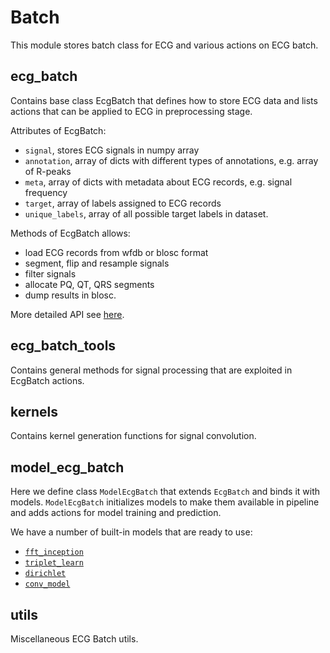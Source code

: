 # Batch

This module stores batch class for ECG and various actions on ECG batch.

## ecg_batch

Contains base class EcgBatch that defines how to store ECG data and lists actions
that can be applied to ECG in preprocessing stage. 

Attributes of EcgBatch:
* ```signal```, stores ECG signals in numpy array
* ```annotation```, array of dicts with different types of annotations, e.g. array of R-peaks
* ```meta```, array of dicts with metadata about ECG records, e.g. signal frequency
* ```target```, array of labels assigned to ECG records
* ```unique_labels```, array of all possible target labels in dataset.

Methods of EcgBatch allows:
* load ECG records from wfdb or blosc format
* segment, flip and resample signals
* filter signals 
* allocate PQ, QT, QRS segments
* dump results in blosc.

More detailed API see [here](https://analysiscenter.github.io/ecg/index.html).


## ecg_batch_tools

Contains general methods for signal processing that are exploited in EcgBatch actions.


## kernels

Contains kernel generation functions for signal convolution.

## model_ecg_batch

Here we define class ```ModelEcgBatch``` that extends ```EcgBatch``` and binds it with models. 
```ModelEcgBatch``` initializes models to make them available in pipeline and adds actions for
model training and prediction. 

We have a number of built-in models that are ready to use:
* [```fft_inception```](fft_model.md)
* [```triplet_learn```](triplet_model.md)
* [```dirichlet```](dirichlet_model.md)
* [```conv_model```](conv_model.md)


## utils

Miscellaneous ECG Batch utils.